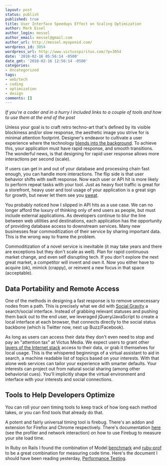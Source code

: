 ```yaml
---
layout: post
status: publish
published: true
title: User Interface Speedups Effect on Scaling Optimization
author: Mark Essel
author_login: messel
author_email: messel@gmail.com
author_url: http://messel.myopenid.com/
wordpress_id: 3054
wordpress_url: http://www.victusspiritus.com/?p=3054
date: '2010-02-16 05:56:14 -0500'
date_gmt: '2010-02-16 12:56:14 -0500'
categories:
- Uncategorized
tags:
- web/tech
- coding
- optimization
- design
comments: []
---
```

<p><i>If you're a coder and in a hurry I included links to a couple of tools and how to use them at the end of the post</I> </p>
<p>Unless your goal is to craft retro techno-art that's defined by its visible blockiness and/or slow response, the aesthetic image you strive for is minimal attention footprint. Designer's endeavor to cultivate a user experience where the technology <a href="http://www.victusspiritus.com/2010/01/29/the-ideal-computer-converges-on-invisible/">blends into the background</a>. To achieve this, your application must have rapid response, and smooth transitions. The wonderful news, is that designing for rapid user response allows more interactions per second (scale).    </p>
<p>If users can get in and out of your database and processing chain fast enough, you can handle more interactions. The flip side is that user behavior shifts with swift response. Now each user or API hit is more likely to perform repeat tasks with your tool. Just as heavy foot traffic is great for a storefront, heavy user and tool usage of your application is a great sign for growth, but never let them see you <a href="http://www.whatisfailwhale.info/">sweat</a>. </p>
<p>You probably noticed how I slipped in API hits as a use case. We can no longer afford the luxury of thinking only of end users as people, but must include external applications. As developers continue to blur the line between web utilities and destinations, each application has the opportunity of providing database access to downstream services. Many new businesses fear commoditization of their service by sharing important data. This is the wrong way to frame the problem. </p>
<p>Commoditization of a novel service is inevitable (it may take years and there are exceptions but they don't scale as well). Plan for rapid continuous market change, and even self disrupting tech. If you don't explore the next great market, a competitor will invent and own it. Now you either have to acquire (ok), mimick (crappy), or reinvent a new focus in that space (acceptable).</p>
<h2>Data Portability and Remote Access</h2>
<p>One of the methods in designing a fast response is to remove unnecessary nodes from a path. This is precisely what we did with <a HREF="http://imm.victusmedia.com">Social Gravity</a> a search/social interface. Instead of grabbing relevant statuses and pushing them back out to the end user, we leveraged jQuery/JavaScript to create a local interface at each browser, that connects directly to the social status backbone (which is Twitter now, next up Buzz/Facebook).  </p>
<p>As long as users can access their data they don't even need to stop and pay an "attention tax" at Victus Media. We expect users to grant other <a href="http://www.victusspiritus.com/2009/07/17/layered-internet-apps-real-time-search-as-virtual-assistant/">layers of the Internet stack</a> access to their data, or grab it themselves for local usage. This is the whispered beginnings of a virtual assistant to aid in search, a machine readable list of topics based on your interests. With that alone web services can tailor your experience with smarter defaults. Your interests can project out from natural social sharing (among other behaviorial cues). You'll implicitly shape the virtual environment and interface with your interests and social connections.</p>
<h2>Tools to Help Developers Optimize</h2>
<p>You can roll your own timing tools to keep track of how long each method takes, or you can find tools that already do that. </p>
<p>A potent and fairly universal timing tool is firebug. There's an addon and extension for Firefox and Chrome respectively. There's documentation <a HREF="http://getfirebug.com/">here</a> (see the profiler and network interaction) on how to use Firebug to measure your site load time.</p>
<p>In Ruby on Rails I found the combination of Model <a href="http://www.rubyinside.com/19-rails-tricks-most-rails-coders-dont-know-131.html">benchmark</a> and <a href="http://ruby-prof.rubyforge.org/">ruby-prof</a> to be a great combination for measuring code time. Here's the document I should have been reading yesterday, <a HREF="http://guides.rubyonrails.org/performance_testing.html">Performance Testing</a>.</p>
